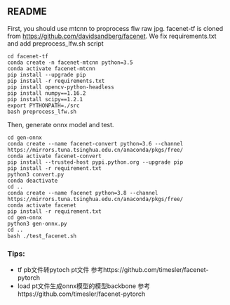 ## README
First, you should use mtcnn to proprocess flw raw jpg.
facenet-tf is cloned from https://github.com/davidsandberg/facenet.
We fix requirements.txt and add preprocess_lfw.sh script
```shell
cd facenet-tf
conda create -n facenet-mtcnn python=3.5
conda activate facenet-mtcnn
pip install --upgrade pip
pip install -r requirements.txt
pip install opencv-python-headless
pip install numpy==1.16.2
pip install scipy==1.2.1
export PYTHONPATH=./src
bash preprocess_lfw.sh
```

Then, generate onnx model and test.
```shell
cd gen-onnx
conda create --name facenet-convert python=3.6 --channel https://mirrors.tuna.tsinghua.edu.cn/anaconda/pkgs/free/
conda activate facenet-convert
pip install --trusted-host pypi.python.org --upgrade pip
pip install -r requirement.txt
python3 convert.py
conda deactivate
cd ..
conda create --name facenet python=3.8 --channel https://mirrors.tuna.tsinghua.edu.cn/anaconda/pkgs/free/
conda activate facenet
pip install -r requirement.txt
cd gen-onnx
python3 gen-onnx.py
cd ..
bash ./test_facenet.sh
```


### Tips:

* tf pb文件转pytoch pt文件 参考https://github.com/timesler/facenet-pytorch
* load pt文件生成onnx模型的模型backbone 参考https://github.com/timesler/facenet-pytorch
